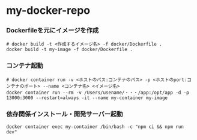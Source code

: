 # my-docker-repo

### Dockerfileを元にイメージを作成

```
# docker build -t <作成するイメージ名> -f docker/Dockerfile .
docker build -t my-image -f docker/Dockerfile .
```

### コンテナ起動

```
# docker container run -v <ホストのパス:コンテナのパス> -p <ホストのport:コンテナのポート> --name <コンテナ名> <イメージ名>
docker container run --rm -v /Users/usename/・・・/app:/opt/app -d -p 13000:3000 --restart=always -it --name my-container my-image
```

### 依存関係インストール・開発サーバー起動

```
docker container exec my-container /bin/bash -c "npm ci && npm run dev"
```
